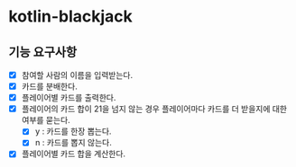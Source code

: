 # kotlin-blackjack

## 기능 요구사항
- [x] 참여할 사람의 이름을 입력받는다.
- [x] 카드를 분배한다.
- [x] 플레이어별 카드를 출력한다.
- [x] 플레이어의 카드 합이 21을 넘지 않는 경우 플레이어마다 카드를 더 받을지에 대한 여부를 묻는다. 
    - [x] y : 카드를 한장 뽑는다.
    - [x] n : 카드를 뽑지 않는다.
- [x] 플레이어별 카드 합을 계산한다.
